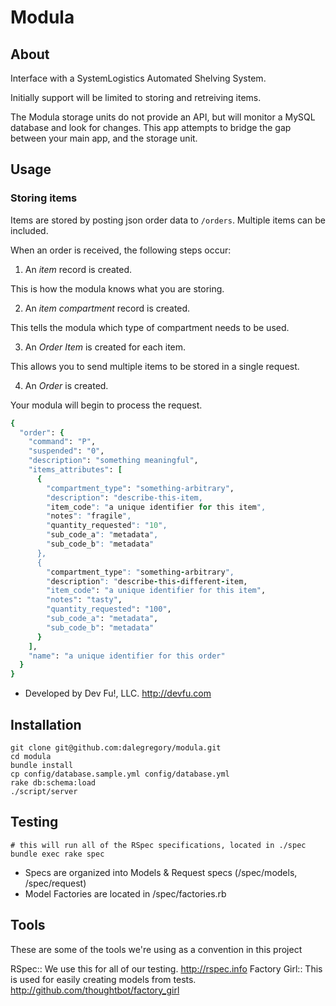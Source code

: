 Modula
======

About
-----
Interface with a SystemLogistics Automated Shelving System.

Initially support will be limited to storing and retreiving items.

The Modula storage units do not provide an API, but will monitor a MySQL database and look for changes. This app attempts to bridge the gap between your main app, and the storage unit.

Usage
-----

### Storing items

Items are stored by posting json order data to `/orders`. Multiple items can be included.

When an order is received, the following steps occur:

1. An *item* record is created.

  This is how the modula knows what you are storing.

2. An *item compartment* record is created.

  This tells the modula which type of compartment needs to be used.

3. An *Order Item* is created for each item.

  This allows you to send multiple items to be stored in a single request.

4. An *Order* is created.

  Your modula will begin to process the request.

```ruby
{
  "order": {
    "command": "P",
    "suspended": "0",
    "description": "something meaningful",
    "items_attributes": [
      {
        "compartment_type": "something-arbitrary",
        "description": "describe-this-item,
        "item_code": "a unique identifier for this item",
        "notes": "fragile",
        "quantity_requested": "10",
        "sub_code_a": "metadata",
        "sub_code_b": "metadata"
      },
      {
        "compartment_type": "something-arbitrary",
        "description": "describe-this-different-item,
        "item_code": "a unique identifier for this item",
        "notes": "tasty",
        "quantity_requested": "100",
        "sub_code_a": "metadata",
        "sub_code_b": "metadata"
      }
    ],
    "name": "a unique identifier for this order"
  }
}
```


* Developed by Dev Fu!, LLC.  http://devfu.com

Installation
------------

    git clone git@github.com:dalegregory/modula.git
    cd modula
    bundle install
    cp config/database.sample.yml config/database.yml
    rake db:schema:load
    ./script/server

Testing
-------

    # this will run all of the RSpec specifications, located in ./spec
    bundle exec rake spec

* Specs are organized into Models & Request specs (/spec/models, /spec/request)
* Model Factories are located in /spec/factories.rb

Tools
-----

These are some of the tools we're using as a convention in this project

RSpec:: We use this for all of our testing.  http://rspec.info
Factory Girl:: This is used for easily creating models from tests.  http://github.com/thoughtbot/factory_girl
